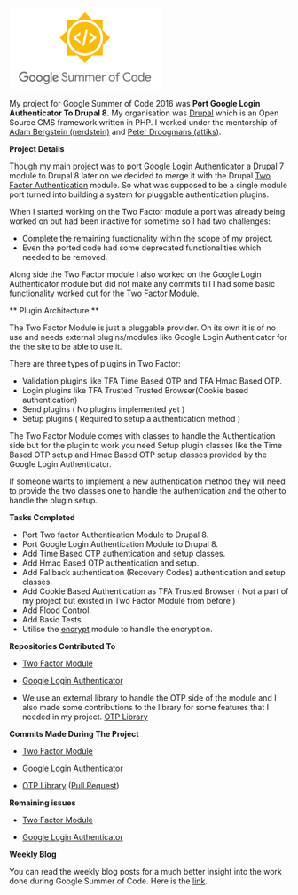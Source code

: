 ![Google Summer of Code 2016](https://github.com/therealssj/GSoC2016-Final-Report/blob/master/static/gsoc.png "Google Summer of Code 2016")

My project for Google Summer of Code 2016 was **Port Google Login Authenticator To Drupal 8**. My organisation was [Drupal](https://drupal.org) which is an Open Source CMS framework written in PHP. I worked under the mentorship of [Adam Bergstein (nerdstein)](https://www.drupal.org/u/nerdstein) and [Peter Droogmans (attiks)](https://www.drupal.org/u/attiks).

**Project Details**

Though my main project was to port [Google Login Authenticator](https://www.drupal.org/project/ga_login) a Drupal 7 module to Drupal 8 later on we decided to merge it with the Drupal [Two Factor Authentication](https://www.drupal.org/project/tfa) module. So what was supposed to be a single module port turned into building a system for pluggable authentication plugins.

When I started working on the Two Factor module a port was already being worked on but had been inactive for sometime so I had two challenges:

- Complete the remaining functionality within the scope of my project.
- Even the ported code had some deprecated functionalities which needed to be removed.

Along side the Two Factor module I also worked on the Google Login Authenticator module but did not make any commits till I had some basic functionality worked out for the Two Factor Module.

** Plugin Architecture **

The Two Factor Module is just a pluggable provider. On its own it is of no use and needs external plugins/modules like Google Login Authenticator for the the site to be able to use it.

There are three types of plugins in Two Factor:
- Validation plugins like TFA Time Based OTP and TFA Hmac Based OTP.
- Login plugins like TFA Trusted Trusted Browser(Cookie based authentication)
- Send plugins ( No plugins implemented yet )
- Setup plugins ( Required to setup a authentication method )

The Two Factor Module comes with classes to handle the Authentication side but for the plugin to work you need Setup plugin classes like the Time Based OTP setup and Hmac Based OTP setup classes provided by the Google Login Authenticator.

If someone wants to implement a new authentication method they will need to provide the two classes one to handle the authentication and the other to handle the plugin setup. 

**Tasks Completed**

- Port Two factor Authentication Module to Drupal 8.
- Port Google Login Authentication Module to Drupal 8.
- Add Time Based OTP authentication and setup classes.
- Add Hmac Based OTP authentication and setup.
- Add Fallback authentication (Recovery Codes) authentication and setup classes.
- Add Cookie Based Authentication as TFA Trusted Browser ( Not a part of my project but existed in Two Factor Module from before )
- Add Flood Control.
- Add Basic Tests.
- Utilise the [encrypt](https://www.drupal.org/project/encrypt) module to handle the encryption.

**Repositories Contributed To**

- [Two Factor Module](https://github.com/d8-contrib-modules/tfa)

- [Google Login Authenticator](https://github.com/d8-contrib-modules/ga_login)

- We use an external library to handle the OTP side of the module and I also made some contributions to the library for some features that I needed in my project.
[OTP Library](https://github.com/ChristianRiesen/otp)

**Commits Made During The Project**

- [Two Factor Module](https://github.com/d8-contrib-modules/tfa/commits/master?author=therealssj)

- [Google Login Authenticator](https://github.com/d8-contrib-modules/tfa/commits/master?author=therealssj)

- [OTP Library](https://github.com/ChristianRiesen/otp/commits/master?author=therealssj) ([Pull Request](https://github.com/ChristianRiesen/otp/pull/12))

**Remaining issues**

- [Two Factor Module](https://github.com/d8-contrib-modules/tfa/issues)

- [Google Login Authenticator](https://github.com/d8-contrib-modules/ga_login/issues)

**Weekly Blog**

You can read the weekly blog posts for a much better insight into the work done during Google Summer of Code.
Here is the [link](http://techisdope.com/category/weekly-blog/).
